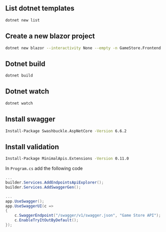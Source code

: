 ## List dotnet templates
```bash
dotnet new list
```

## Create a new blazor project
```bash
dotnet new blazor --interactivity None --empty -n GameStore.Frontend
```

## Dotnet build
```bash
dotnet build
```

## Dotnet watch
```bash
dotnet watch
```

## Install swagger
```bash
Install-Package Swashbuckle.AspNetCore -Version 6.6.2
```

## Install validation
```bash
Install-Package MinimalApis.Extensions -Version 0.11.0
```

In `Program.cs` add the following code
```csharp
...
builder.Services.AddEndpointsApiExplorer();
builder.Services.AddSwaggerGen();

...
app.UseSwagger();
app.UseSwaggerUI(c =>
{
	c.SwaggerEndpoint("/swagger/v1/swagger.json", "Game Store API");
	c.EnableTryItOutByDefault();
});
```